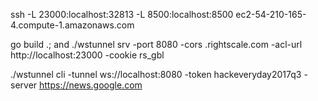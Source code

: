 ssh -L 23000:localhost:32813 -L 8500:localhost:8500 ec2-54-210-165-4.compute-1.amazonaws.com

go build .; and ./wstunnel srv -port 8080 -cors .rightscale.com -acl-url http://localhost:23000 -cookie rs_gbl

./wstunnel cli -tunnel ws://localhost:8080 -token hackeveryday2017q3 -server https://news.google.com
